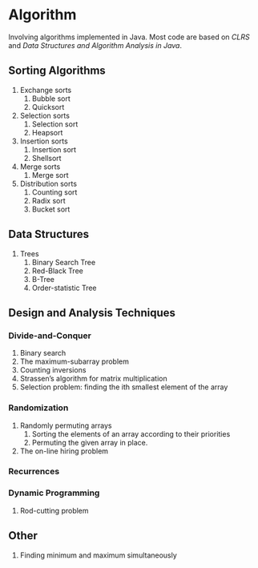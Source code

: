 # Algorithm

Involving algorithms implemented in Java. Most code are based on *CLRS* and *Data Structures and Algorithm Analysis in Java*.

## Sorting Algorithms
1. Exchange sorts
    1. Bubble sort
    2. Quicksort
2. Selection sorts
    1. Selection sort
    2. Heapsort
3. Insertion sorts
    1. Insertion sort
    2. Shellsort
4. Merge sorts
    1. Merge sort
5. Distribution sorts
    1. Counting sort
    2. Radix sort
    3. Bucket sort

## Data Structures
1. Trees
    1. Binary Search Tree
    2. Red-Black Tree
    3. B-Tree
    4. Order-statistic Tree

## Design and Analysis Techniques
### Divide-and-Conquer
1. Binary search
2. The maximum-subarray problem
3. Counting inversions
4. Strassen’s algorithm for matrix multiplication
5. Selection problem: finding the ith smallest element of the array

### Randomization
1. Randomly permuting arrays
    1. Sorting the elements of an array according to their priorities
    2. Permuting the given array in place.
2. The on-line hiring problem

### Recurrences

### Dynamic Programming
1. Rod-cutting problem

## Other
1. Finding minimum and maximum simultaneously
